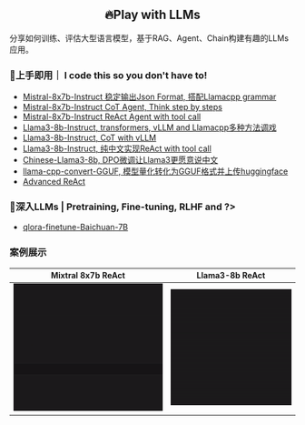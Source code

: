 
<h2 align="center">
🔥Play with LLMs
</h2>

分享如何训练、评估大型语言模型，基于RAG、Agent、Chain构建有趣的LLMs应用。

### 🚀上手即用｜ I code this so you don't have to!
- [Mistral-8x7b-Instruct 稳定输出Json Format, 搭配Llamacpp grammar](./examples/mistral-stable-output-JSON-format.ipynb)
- [Mistral-8x7b-Instruct CoT Agent, Think step by steps](./examples/mistral-CoT-Agent.ipynb)
- [Mistral-8x7b-Instruct ReAct Agent with tool call](./examples/mistral-ReAct-Agent-with-function-tool-call.ipynb)
- [Llama3-8b-Instruct, transformers, vLLM and Llamacpp多种方法调戏](./examples/llama3-8b-Instruct-transformers-vllm-llamacpp.ipynb)
- [Llama3-8b-Instruct, CoT with vLLM](./examples/llama3-8b-Instruct-CoT-Agent-vllm.ipynb)
- [Llama3-8b-Instruct, 纯中文实现ReAct with tool call](./examples/llama3-8b-Instruct-CoT-Agent-vllm.ipynb)
- [Chinese-Llama3-8b, DPO微调让Llama3更愿意说中文](./examples/chinese-llama3-8b.ipynb)
- [llama-cpp-convert-GGUF, 模型量化转化为GGUF格式并上传huggingface](./examples/llama-cpp-convert-GGUF.ipynb)
- [Advanced ReAct](./examples/llama3-8b-Instruct-ReAct-Agent-advanced.ipynb)

### 🐬深入LLMs | Pretraining, Fine-tuning, RLHF and ?>

- [qlora-finetune-Baichuan-7B](./finetune-qlora-baichuan/README.md)

### 案例展示

Mixtral 8x7b ReAct           |  Llama3-8b ReAct
:-------------------------:|:-------------------------:
![](./assets/simple-react.gif)  |  ![](./assets/llama3_simple_react.gif)